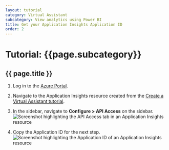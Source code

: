 ```yaml
---
layout: tutorial
category: Virtual Assistant
subcategory: View analytics using Power BI
title: Get your Application Insights Application ID
order: 2
---
```


# Tutorial: {{page.subcategory}}

## {{ page.title }}

1. Log in to the [Azure Portal](https://portal.azure.com/).

1. Navigate to the Application Insights resource created from the [Create a Virtual Assistant tutorial]({{site.baseurl}}/tutorials/csharp/create-assistant/1_intro).

1. In the sidebar, navigate to **Configure >  API Access** on the sidebar.
![Screenshot highlighting the API Access tab in an Application Insights resource]({{site.baseurl}}/assets/images/analytics/application-insights-api-access.png)

1. Copy the Application ID for the next step.
![Screenshot highlighting the Application ID of an Application Insights resource]({{site.baseurl}}/assets/images/analytics/application-insights-application-id.png)